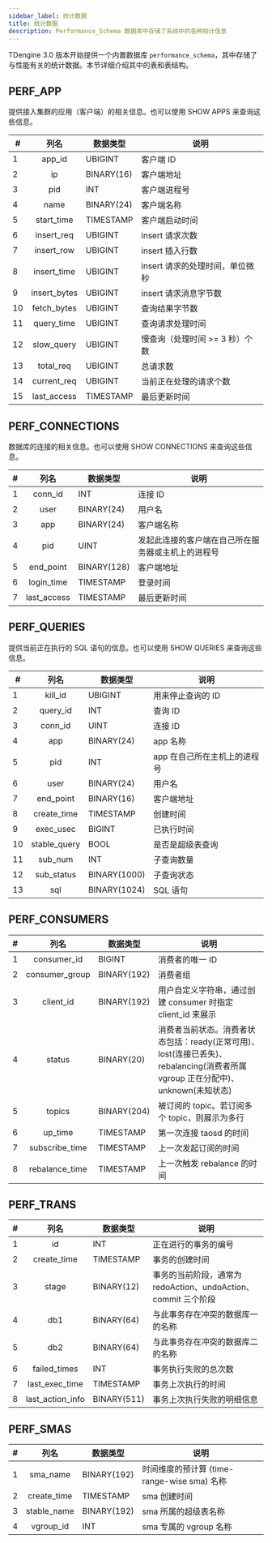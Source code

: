 ```yaml
---
sidebar_label: 统计数据
title: 统计数据
description: Performance_Schema 数据库中存储了系统中的各种统计信息
---
```


TDengine 3.0 版本开始提供一个内置数据库 `performance_schema`，其中存储了与性能有关的统计数据。本节详细介绍其中的表和表结构。

## PERF_APP

提供接入集群的应用（客户端）的相关信息。也可以使用 SHOW APPS 来查询这些信息。

| #   |   **列名**   | **数据类型** | **说明**                        |
| --- | :----------: | ------------ | ------------------------------- |
| 1   |    app_id    | UBIGINT      | 客户端 ID                       |
| 2   |      ip      | BINARY(16)   | 客户端地址                      |
| 3   |     pid      | INT          | 客户端进程号                   |
| 4   |     name     | BINARY(24)   | 客户端名称                      |
| 5   |  start_time  | TIMESTAMP    | 客户端启动时间                  |
| 6   |  insert_req  | UBIGINT      | insert 请求次数                 |
| 7   |  insert_row  | UBIGINT      | insert 插入行数                 |
| 8   | insert_time  | UBIGINT      | insert 请求的处理时间，单位微秒 |
| 9   | insert_bytes | UBIGINT      | insert 请求消息字节数           |
| 10  | fetch_bytes  | UBIGINT      | 查询结果字节数                  |
| 11  |  query_time  | UBIGINT      | 查询请求处理时间                |
| 12  |  slow_query  | UBIGINT      | 慢查询（处理时间 >= 3 秒）个数  |
| 13  |  total_req   | UBIGINT      | 总请求数                        |
| 14  | current_req  | UBIGINT      | 当前正在处理的请求个数          |
| 15  | last_access  | TIMESTAMP    | 最后更新时间                    |

## PERF_CONNECTIONS

数据库的连接的相关信息。也可以使用 SHOW CONNECTIONS 来查询这些信息。

| #   |  **列名**   | **数据类型** | **说明**                                           |
| --- | :---------: | ------------ | -------------------------------------------------- |
| 1   |   conn_id   | INT          | 连接 ID                                            |
| 2   |    user     | BINARY(24)   | 用户名                                             |
| 3   |     app     | BINARY(24)   | 客户端名称                                         |
| 4   |     pid     | UINT         | 发起此连接的客户端在自己所在服务器或主机上的进程号 |
| 5   |  end_point  | BINARY(128)  | 客户端地址                                         |
| 6   | login_time  | TIMESTAMP    | 登录时间                                           |
| 7   | last_access | TIMESTAMP    | 最后更新时间                                       |

## PERF_QUERIES

提供当前正在执行的 SQL 语句的信息。也可以使用 SHOW QUERIES 来查询这些信息。

| #   |   **列名**   | **数据类型** | **说明**                     |
| --- | :----------: | ------------ | ---------------------------- |
| 1   |   kill_id    | UBIGINT      | 用来停止查询的 ID            |
| 2   |   query_id   | INT          | 查询 ID                      |
| 3   |   conn_id    | UINT         | 连接 ID                      |
| 4   |     app      | BINARY(24)   | app 名称                     |
| 5   |     pid      | INT          | app 在自己所在主机上的进程号 |
| 6   |     user     | BINARY(24)   | 用户名                       |
| 7   |  end_point   | BINARY(16)   | 客户端地址                   |
| 8   | create_time  | TIMESTAMP    | 创建时间                     |
| 9   |  exec_usec   | BIGINT       | 已执行时间                   |
| 10  | stable_query | BOOL         | 是否是超级表查询             |
| 11  |   sub_num    | INT          | 子查询数量                   |
| 12  |  sub_status  | BINARY(1000) | 子查询状态                   |
| 13  |     sql      | BINARY(1024) | SQL 语句                     |

## PERF_CONSUMERS

| #   |    **列名**    | **数据类型** | **说明**                                                    |
| --- | :------------: | ------------ | ----------------------------------------------------------- |
| 1   |  consumer_id   | BIGINT       | 消费者的唯一 ID                                             |
| 2   | consumer_group | BINARY(192)  | 消费者组                                                    |
| 3   |   client_id    | BINARY(192)  | 用户自定义字符串，通过创建 consumer 时指定 client_id 来展示 |
| 4   |     status     | BINARY(20)   | 消费者当前状态。消费者状态包括：ready(正常可用)、lost(连接已丢失)、rebalancing(消费者所属 vgroup 正在分配中)、unknown(未知状态)|
| 5   |     topics     | BINARY(204)  | 被订阅的 topic。若订阅多个 topic，则展示为多行              |
| 6   |    up_time     | TIMESTAMP    | 第一次连接 taosd 的时间                                     |
| 7   | subscribe_time | TIMESTAMP    | 上一次发起订阅的时间                                        |
| 8   | rebalance_time | TIMESTAMP    | 上一次触发 rebalance 的时间                                 |

## PERF_TRANS

| #   |     **列名**     | **数据类型** | **说明**                                                       |
| --- | :--------------: | ------------ | -------------------------------------------------------------- |
| 1   |        id        | INT          | 正在进行的事务的编号                                           |
| 2   |   create_time    | TIMESTAMP    | 事务的创建时间                                                 |
| 3   |      stage       | BINARY(12)   | 事务的当前阶段，通常为 redoAction、undoAction、commit 三个阶段 |
| 4   |       db1        | BINARY(64)   | 与此事务存在冲突的数据库一的名称                               |
| 5   |       db2        | BINARY(64)   | 与此事务存在冲突的数据库二的名称                               |
| 6   |   failed_times   | INT          | 事务执行失败的总次数                                           |
| 7   |  last_exec_time  | TIMESTAMP    | 事务上次执行的时间                                             |
| 8   | last_action_info | BINARY(511)  | 事务上次执行失败的明细信息                                     |

## PERF_SMAS

| #   |  **列名**   | **数据类型** | **说明**                                    |
| --- | :---------: | ------------ | ------------------------------------------- |
| 1   |  sma_name   | BINARY(192)  | 时间维度的预计算 (time-range-wise sma) 名称 |
| 2   | create_time | TIMESTAMP    | sma 创建时间                                |
| 3   | stable_name | BINARY(192)  | sma 所属的超级表名称                        |
| 4   |  vgroup_id  | INT          | sma 专属的 vgroup 名称                      |
